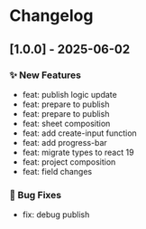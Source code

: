# Changelog

## [1.0.0] - 2025-06-02

### ✨ New Features
- feat: publish logic update
- feat: prepare to publish
- feat: prepare to publish
- feat: sheet composition
- feat: add create-input function
- feat: add progress-bar
- feat: migrate types to react 19
- feat: project composition
- feat: field changes

### 🐛 Bug Fixes
- fix: debug publish



